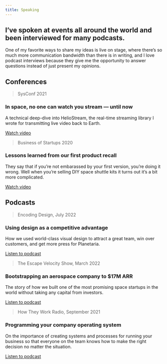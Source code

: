 ```yaml
---
title: Speaking
---
```


## I’ve spoken at events all around the world and been interviewed for many podcasts.
One of my favorite ways to share my ideas is live on stage, where there’s so much more communication bandwidth than there is in writing, and I love podcast interviews because they give me the opportunity to answer questions instead of just present my opinions.

## Conferences

> SysConf 2021
### In space, no one can watch you stream — until now

A technical deep-dive into HelioStream, the real-time streaming library I wrote for transmitting live video back to Earth.

[Watch video](#)

> Business of Startups 2020
### Lessons learned from our first product recall

They say that if you’re not embarassed by your first version, you’re doing it wrong. Well when you’re selling DIY space shuttle kits it turns out it’s a bit more complicated.

[Watch video](#)

## Podcasts

> Encoding Design, July 2022
### Using design as a competitive advantage

How we used world-class visual design to attract a great team, win over customers, and get more press for Planetaria.

[Listen to podcast](#)

> The Escape Velocity Show, March 2022
### Bootstrapping an aerospace company to $17M ARR

The story of how we built one of the most promising space startups in the world without taking any capital from investors.

[Listen to podcast](#)

> How They Work Radio, September 2021
### Programming your company operating system

On the importance of creating systems and processes for running your business so that everyone on the team knows how to make the right decision no matter the situation.

[Listen to podcast](#)
